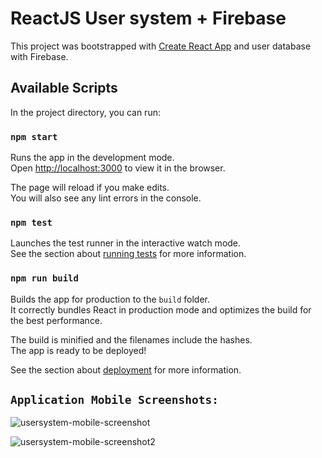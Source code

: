 # ReactJS User system + Firebase

This project was bootstrapped with [Create React App](https://github.com/facebook/create-react-app) and user database with Firebase.

## Available Scripts

In the project directory, you can run:

### `npm start`

Runs the app in the development mode.\
Open [http://localhost:3000](http://localhost:3000) to view it in the browser.

The page will reload if you make edits.\
You will also see any lint errors in the console.

### `npm test`

Launches the test runner in the interactive watch mode.\
See the section about [running tests](https://facebook.github.io/create-react-app/docs/running-tests) for more information.

### `npm run build`

Builds the app for production to the `build` folder.\
It correctly bundles React in production mode and optimizes the build for the best performance.

The build is minified and the filenames include the hashes.\
The app is ready to be deployed!

See the section about [deployment](https://facebook.github.io/create-react-app/docs/deployment) for more information.

## `Application Mobile Screenshots:`

![usersystem-mobile-screenshot](https://user-images.githubusercontent.com/49964697/105621201-19f68100-5dd3-11eb-90e8-2d3176e2f598.PNG)

![usersystem-mobile-screenshot2](https://user-images.githubusercontent.com/49964697/105621234-65a92a80-5dd3-11eb-96ef-1f3626f52bad.PNG)
